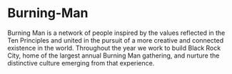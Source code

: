 # Burning-Man
Burning Man is a network of people inspired by the values reflected in the Ten Principles and united in the pursuit of a more creative and connected existence in the world. 
Throughout the year we work to build Black Rock City, home of the largest annual Burning Man gathering, and nurture the distinctive culture emerging from that experience.
